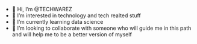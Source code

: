 - 👋 Hi, I’m @TECHWAREZ
- 👀 I’m interested in technology and tech realted stuff
- 🌱 I’m currently learning data science
- 💞️ I’m looking to collaborate with someone who will guide me in this path and will help me to be a better version of myself

<!---
TECHWAREZ/TECHWAREZ is a ✨ special ✨ repository because its `README.md` (this file) appears on your GitHub profile.
You can click the Preview link to take a look at your changes.
--->
